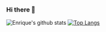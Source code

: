 ### Hi there 👋

 ![Enrique's github stats](https://github-readme-stats.vercel.app/api?username=enriquereyes&count_private=true&show_icons=true)
  [![Top Langs](https://github-readme-stats.vercel.app/api/top-langs/?username=enriquereyes&layout=compact)](https://github.com/enriquereyes/github-readme-stats)
<!--
**enriquereyes/enriquereyes** is a ✨ _special_ ✨ repository because its `README.md` (this file) appears on your GitHub profile.

Here are some ideas to get you started:

- 🔭 I’m currently working on ...
- 🌱 I’m currently learning ...
- 👯 I’m looking to collaborate on ...
- 🤔 I’m looking for help with ...
- 💬 Ask me about ...
- 📫 How to reach me: ...
- 😄 Pronouns: ...
- ⚡ Fun fact: ...
-->
